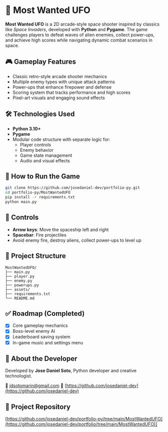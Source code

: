 # 👾 Most Wanted UFO

**Most Wanted UFO** is a 2D arcade-style space shooter inspired by classics like *Space Invaders*, developed with **Python** and **Pygame**. The game challenges players to defeat waves of alien enemies, collect power-ups, and achieve high scores while navigating dynamic combat scenarios in space.

## 🎮 Gameplay Features

- Classic retro-style arcade shooter mechanics  
- Multiple enemy types with unique attack patterns  
- Power-ups that enhance firepower and defense  
- Scoring system that tracks performance and high scores  
- Pixel-art visuals and engaging sound effects  

## 🛠️ Technologies Used

- **Python 3.10+**  
- **Pygame**  
- Modular code structure with separate logic for:
  - Player controls  
  - Enemy behavior  
  - Game state management  
  - Audio and visual effects  

## 🚀 How to Run the Game

```bash
git clone https://github.com/josedaniel-dev/portfolio-py.git
cd portfolio-py/MostWantedUFO
pip install -r requirements.txt
python main.py
````

## 🎯 Controls

* **Arrow keys**: Move the spaceship left and right
* **Spacebar**: Fire projectiles
* Avoid enemy fire, destroy aliens, collect power-ups to level up

## 📁 Project Structure

```
MostWantedUFO/
├── main.py
├── player.py
├── enemy.py
├── powerups.py
├── assets/
├── requirements.txt
└── README.md
```

## ✅ Roadmap (Completed)

* [x] Core gameplay mechanics
* [x] Boss-level enemy AI
* [x] Leaderboard saving system
* [x] In-game music and settings menu

## 👤 About the Developer

Developed by **Jose Daniel Soto**, Python developer and creative technologist.

📧 [jdsotomarin@gmail.com](mailto:jdsotomarin@gmail.com)
🔗 [https://github.com/josedaniel-dev](https://github.com/josedaniel-dev)

## 🔗 Project Repository
[https://github.com/josedaniel-dev/portfolio-py/tree/main/MostWantedUFO](https://github.com/josedaniel-dev/portfolio/tree/main/MostWantedUFO)]

